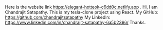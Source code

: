 Here is the website link https://elegant-hotteok-c6dd0c.netlify.app .
Hi, I am Chandrajit Satapathy.
This is my tesla-clone project using React.
My GitHub: https://github.com/chandrajitsatapathy
My LinkedIn: https://www.linkedin.com/in/chandrajit-satapathy-6a5b2396/
Thanks.
